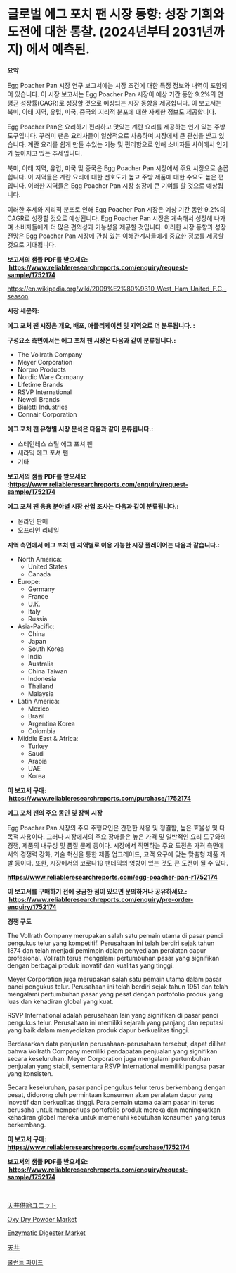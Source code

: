 <p><h1>글로벌 에그 포치 팬 시장 동향: 성장 기회와 도전에 대한 통찰. (2024년부터 2031년까지) 에서 예측된.</h1></p><p><strong>요약</strong></p>
<p><p>Egg Poacher Pan 시장 연구 보고서에는 시장 조건에 대한 특정 정보와 내역이 포함되어 있습니다. 이 시장 보고서는 Egg Poacher Pan 시장이 예상 기간 동안 9.2%의 연평균 성장률(CAGR)로 성장할 것으로 예상되는 시장 동향을 제공합니다. 이 보고서는 북미, 아태 지역, 유럽, 미국, 중국의 지리적 분포에 대한 자세한 정보도 제공합니다.</p><p>Egg Poacher Pan은 요리하기 편리하고 맛있는 계란 요리를 제공하는 인기 있는 주방 도구입니다. 꾸러미 팬은 요리사들이 일상적으로 사용하며 시장에서 큰 관심을 받고 있습니다. 계란 요리를 쉽게 만들 수있는 기능 및 편리함으로 인해 소비자들 사이에서 인기가 높아지고 있는 추세입니다.</p><p>북미, 아태 지역, 유럽, 미국 및 중국은 Egg Poacher Pan 시장에서 주요 시장으로 손꼽힙니다. 이 지역들은 계란 요리에 대한 선호도가 높고 주방 제품에 대한 수요도 높은 편입니다. 이러한 지역들은 Egg Poacher Pan 시장 성장에 큰 기여를 할 것으로 예상됩니다.</p><p>이러한 추세와 지리적 분포로 인해 Egg Poacher Pan 시장은 예상 기간 동안 9.2%의 CAGR로 성장할 것으로 예상됩니다. Egg Poacher Pan 시장은 계속해서 성장해 나가며 소비자들에게 더 많은 편의성과 기능성을 제공할 것입니다. 이러한 시장 동향과 성장 전망은 Egg Poacher Pan 시장에 관심 있는 이해관계자들에게 중요한 정보를 제공할 것으로 기대됩니다.</p></p>
<p><strong>보고서의 샘플 PDF를 받으세요: &nbsp;<a href="https://www.reliableresearchreports.com/enquiry/request-sample/1752174">https://www.reliableresearchreports.com/enquiry/request-sample/1752174</a></strong></p>
<p><a href="https://en.wikipedia.org/wiki/2009%E2%80%9310_West_Ham_United_F.C._season">https://en.wikipedia.org/wiki/2009%E2%80%9310_West_Ham_United_F.C._season</a></p>
<p><strong>시장 세분화:</strong></p>
<p><strong> 에그 포처 팬 시장은 개요, 배포, 애플리케이션 및 지역으로 더 분류됩니다. :</strong></p>
<p><strong>구성요소 측면에서는 에그 포처 팬 시장은 다음과 같이 분류됩니다.:</strong></p>
<p><ul><li>The Vollrath Company</li><li>Meyer Corporation</li><li>Norpro Products</li><li>Nordic Ware Company</li><li>Lifetime Brands</li><li>RSVP International</li><li>Newell Brands</li><li>Bialetti Industries</li><li>Connair Corporation</li></ul></p>
<p><strong> 에그 포처 팬 유형별 시장 분석은 다음과 같이 분류됩니다.:</strong></p>
<p><ul><li>스테인레스 스틸 에그 포셔 팬</li><li>세라믹 에그 포셔 팬</li><li>기타</li></ul></p>
<p><strong>보고서의 샘플 PDF를 받으세요 :<a href="https://www.reliableresearchreports.com/enquiry/request-sample/1752174">https://www.reliableresearchreports.com/enquiry/request-sample/1752174</a></strong></p>
<p><strong> 에그 포처 팬 응용 분야별 시장 산업 조사는 다음과 같이 분류됩니다.:</strong></p>
<p><ul><li>온라인 판매</li><li>오프라인 리테일</li></ul></p>
<p><strong>지역 측면에서 에그 포처 팬 지역별로 이용 가능한 시장 플레이어는 다음과 같습니다.:</strong></p>
<p><ul>
    <li>
        North America:
        <ul>
            <li>United States</li>
            <li>Canada</li>
        </ul>
    </li>
    <li>
        Europe:
        <ul>
            <li>Germany</li>
            <li>France</li>
            <li>U.K.</li>
            <li>Italy</li>
            <li>Russia</li>
        </ul>
    </li>
    <li>
        Asia-Pacific:
        <ul>
            <li>China</li>
            <li>Japan</li>
            <li>South Korea</li>
            <li>India</li>
            <li>Australia</li>
            <li>China Taiwan</li>
            <li>Indonesia</li>
            <li>Thailand</li>
            <li>Malaysia</li>
        </ul>
    </li>
    <li>
        Latin America:
        <ul>
            <li>Mexico</li>
            <li>Brazil</li>
            <li>Argentina Korea</li>
            <li>Colombia</li>
        </ul>
    </li>
    <li>
        Middle East & Africa:
        <ul>
            <li>Turkey</li>
            <li>Saudi</li>
            <li>Arabia</li>
            <li>UAE</li>
            <li>Korea</li>
        </ul>
    </li>
    </ul></p>
<p><strong>이 보고서 구매: &nbsp;<a href="https://www.reliableresearchreports.com/purchase/1752174">https://www.reliableresearchreports.com/purchase/1752174</a></strong></p>
<p><strong>에그 포처 팬의 주요 동인 및 장벽 시장</strong></p>
<p><p>Egg Poacher Pan 시장의 주요 주행요인은 간편한 사용 및 청결함, 높은 효율성 및 다목적 사용이다. 그러나 시장에서의 주요 장애물은 높은 가격 및 일반적인 요리 도구와의 경쟁, 제품의 내구성 및 품질 문제 등이다. 시장에서 직면하는 주요 도전은 가격 측면에서의 경쟁력 강화, 기술 혁신을 통한 제품 업그레이드, 고객 요구에 맞는 맞춤형 제품 개발 등이다. 또한, 시장에서의 코로나19 팬데믹의 영향이 있는 것도 큰 도전이 될 수 있다.</p></p>
<p><strong><a href="https://www.reliableresearchreports.com/egg-poacher-pan-r1752174">https://www.reliableresearchreports.com/egg-poacher-pan-r1752174</a></strong></p>
<p><strong>이 보고서를 구매하기 전에 궁금한 점이 있으면 문의하거나 공유하세요.: &nbsp;<a href="https://www.reliableresearchreports.com/enquiry/pre-order-enquiry/1752174">https://www.reliableresearchreports.com/enquiry/pre-order-enquiry/1752174</a></strong></p>
<p><strong>경쟁 구도</strong></p>
<p><p>The Vollrath Company merupakan salah satu pemain utama di pasar panci pengukus telur yang kompetitif. Perusahaan ini telah berdiri sejak tahun 1874 dan telah menjadi pemimpin dalam penyediaan peralatan dapur profesional. Vollrath terus mengalami pertumbuhan pasar yang signifikan dengan berbagai produk inovatif dan kualitas yang tinggi.</p><p>Meyer Corporation juga merupakan salah satu pemain utama dalam pasar panci pengukus telur. Perusahaan ini telah berdiri sejak tahun 1951 dan telah mengalami pertumbuhan pasar yang pesat dengan portofolio produk yang luas dan kehadiran global yang kuat.</p><p>RSVP International adalah perusahaan lain yang signifikan di pasar panci pengukus telur. Perusahaan ini memiliki sejarah yang panjang dan reputasi yang baik dalam menyediakan produk dapur berkualitas tinggi.</p><p>Berdasarkan data penjualan perusahaan-perusahaan tersebut, dapat dilihat bahwa Vollrath Company memiliki pendapatan penjualan yang signifikan secara keseluruhan. Meyer Corporation juga mengalami pertumbuhan penjualan yang stabil, sementara RSVP International memiliki pangsa pasar yang konsisten.</p><p>Secara keseluruhan, pasar panci pengukus telur terus berkembang dengan pesat, didorong oleh permintaan konsumen akan peralatan dapur yang inovatif dan berkualitas tinggi. Para pemain utama dalam pasar ini terus berusaha untuk memperluas portofolio produk mereka dan meningkatkan kehadiran global mereka untuk memenuhi kebutuhan konsumen yang terus berkembang.</p></p>
<p><strong>이 보고서 구매: &nbsp; <a href="https://www.reliableresearchreports.com/purchase/1752174">https://www.reliableresearchreports.com/purchase/1752174</a></strong></p>
<p><strong>보고서의 샘플 PDF를 받으세요: &nbsp;<a href="https://www.reliableresearchreports.com/enquiry/request-sample/1752174">https://www.reliableresearchreports.com/enquiry/request-sample/1752174</a></strong><strong></strong></p>
<p>&nbsp;</p>
<p><p><a href="https://github.com/TerrellConn/Market-Research-Report-List-2/blob/main/109863514644.md">天井供給ユニット</a></p><p><a href="https://github.com/brittnycachero596/Market-Research-Report-List-1/blob/main/oxy-dry-powder-market.md">Oxy Dry Powder Market</a></p><p><a href="https://github.com/ChloeConn57/Market-Research-Report-List-1/blob/main/enzymatic-digester-market.md">Enzymatic Digester Market</a></p><p><a href="https://github.com/RandallRunte2023/Market-Research-Report-List-2/blob/main/256673414645.md">天井</a></p><p><a href="https://github.com/LuckeyCorbin/Market-Research-Report-List-2/blob/main/265335921029.md">쿨런트 파이프</a></p></p>